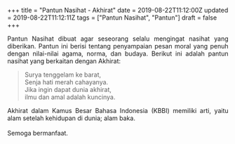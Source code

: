 +++
title = "Pantun Nasihat - Akhirat"
date = 2019-08-22T11:12:00Z
updated = 2019-08-22T11:12:11Z
tags = ["Pantun Nasihat", "Pantun"]
draft = false
+++

<div dir="ltr" style="text-align: left;" trbidi="on"><div style="text-align: justify;">Pantun Nasihat dibuat agar seseorang selalu mengingat nasihat yang diberikan. Pantun ini berisi tentang penyampaian pesan moral yang penuh dengan nilai-nilai agama, norma, dan budaya. Berikut ini adalah pantun nasihat yang berkaitan dengan Akhirat:</div><blockquote class="tr_bq"><div style="text-align: left;">Surya tenggelam ke barat,<br />Senja hati merah cahayanya.<br />Jika ingin dapat dunia akhirat,<br />ilmu dan amal adalah kuncinya.</div></blockquote><div style="text-align: justify;">Akhirat dalam Kamus Besar Bahasa Indonesia (KBBI) memiliki arti, yaitu alam setelah kehidupan di dunia; alam baka.</div><div style="text-align: justify;"><br /></div><div style="text-align: justify;">Semoga bermanfaat. </div></div>
